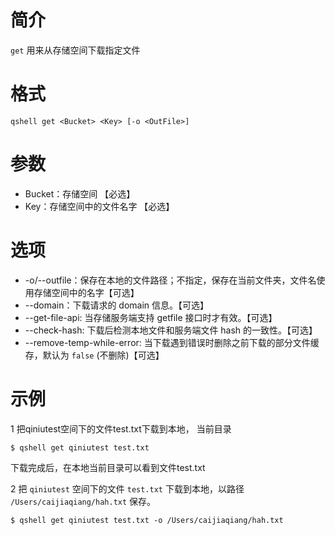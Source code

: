 # 简介
`get` 用来从存储空间下载指定文件

# 格式
```
qshell get <Bucket> <Key> [-o <OutFile>]
``` 

# 参数
- Bucket：存储空间 【必选】
- Key：存储空间中的文件名字 【必选】

# 选项
- -o/--outfile：保存在本地的文件路径；不指定，保存在当前文件夹，文件名使用存储空间中的名字【可选】
- --domain：下载请求的 domain 信息。【可选】
- --get-file-api: 当存储服务端支持 getfile 接口时才有效。【可选】
- --check-hash: 下载后检测本地文件和服务端文件 hash 的一致性。【可选】
- --remove-temp-while-error: 当下载遇到错误时删除之前下载的部分文件缓存，默认为 `false` (不删除)【可选】

# 示例
1 把qiniutest空间下的文件test.txt下载到本地， 当前目录
```
$ qshell get qiniutest test.txt
```
下载完成后，在本地当前目录可以看到文件test.txt

2 把 `qiniutest` 空间下的文件 `test.txt` 下载到本地，以路径 `/Users/caijiaqiang/hah.txt` 保存。
```
$ qshell get qiniutest test.txt -o /Users/caijiaqiang/hah.txt
```
